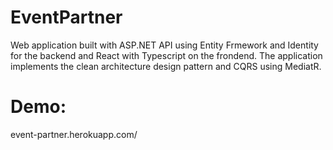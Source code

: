 # EventPartner

Web application built with ASP.NET API using Entity Frmework and Identity for the backend and React with Typescript on the frondend. 
The application implements the clean architecture design pattern and CQRS using MediatR. 

# Demo: 
event-partner.herokuapp.com/
